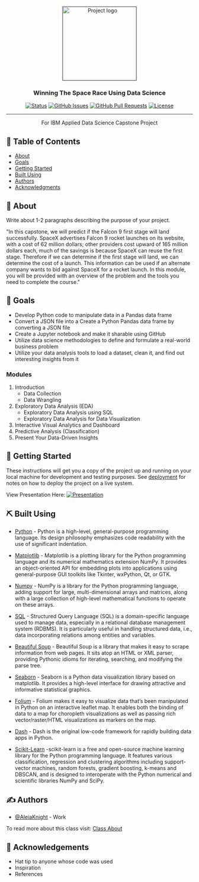 <p align="center">
  <a href="" rel="noopener">
 <img width=200px height=200px src="https://i.imgur.com/6wj0hh6.jpg" alt="Project logo"></a>
</p>

<h3 align="center">Winning The Space Race Using Data Science</h3>

<div align="center">

[![Status](https://img.shields.io/badge/status-active-success.svg)]()
[![GitHub Issues](https://img.shields.io/github/issues/kylelobo/The-Documentation-Compendium.svg)](https://github.com/kylelobo/The-Documentation-Compendium/issues)
[![GitHub Pull Requests](https://img.shields.io/github/issues-pr/kylelobo/The-Documentation-Compendium.svg)](https://github.com/kylelobo/The-Documentation-Compendium/pulls)
[![License](https://img.shields.io/badge/license-MIT-blue.svg)](/LICENSE)

</div>

---

<p align="center"> For IBM Applied Data Science Capstone Project
    <br> 
</p>

## 📝 Table of Contents

- [About](#about)
- [Goals](#goals)
- [Getting Started](#getting_started)
- [Built Using](#built_using)
- [Authors](#authors)
- [Acknowledgments](#acknowledgement)

## 🧐 About <a name = "about"></a>

Write about 1-2 paragraphs describing the purpose of your project.


"In this capstone, we will predict if the Falcon 9 first stage will land successfully. SpaceX advertises Falcon 9 rocket launches on its website, with a cost of 62 million dollars; other providers cost upward of 165 million dollars each, much of the savings is because SpaceX can reuse the first stage. Therefore if we can determine if the first stage will land, we can determine the cost of a launch. This information can be used if an alternate company wants to bid against SpaceX for a rocket launch. In this module, you will be provided with an overview of the problem and the tools you need to complete the course."


## 🏁 Goals <a name = "goals"></a>

- Develop Python code to manipulate data in a Pandas data frame
- Convert a JSON file into a Create a Python Pandas data frame by converting a JSON file
- Create a Jupyter notebook and make it sharable using GitHub
- Utilize data science methodologies to define and formulate a real-world business problem
- Utilize your data analysis tools to load a dataset, clean it, and find out interesting insights from it

### Modules
1. Introduction
   - Data Collection
   - Data Wrangling
2. Exploratory Data Analysis (EDA)
    - Exploratory Data Analysis using SQL
    - Exploratory Data Analysis for Data Visualization
3. Interactive Visual Analytics and Dashboard
4. Predictive Analysis (Classification)
5. Present Your Data-Driven Insights


## 🏁 Getting Started <a name = "getting_started"></a>

These instructions will get you a copy of the project up and running on your local machine for development and testing purposes. See [deployment](#deployment) for notes on how to deploy the project on a live system.


View Presentation Here:
[![Presentation](https://img.shields.io/badge/status-active-success.svg)]()


## ⛏️ Built Using <a name = "built_using"></a>

- [Python](https://www.python.org/) - Python is a high-level, general-purpose programming language. Its design philosophy emphasizes code readability with the use of significant indentation.
  
- [Matplotlib](https://matplotlib.org/) - Matplotlib is a plotting library for the Python programming language and its numerical mathematics extension NumPy. It provides an object-oriented API for embedding plots into applications using general-purpose GUI toolkits like Tkinter, wxPython, Qt, or GTK.
  
- [Numpy](https://numpy.org/) - NumPy is a library for the Python programming language, adding support for large, multi-dimensional arrays and matrices, along with a large collection of high-level mathematical functions to operate on these arrays.
  
- [SQL](https://en.wikipedia.org/wiki/SQL) - Structured Query Language (SQL) is a domain-specific language used to manage data, especially in a relational database management system (RDBMS). It is particularly useful in handling structured data, i.e., data incorporating relations among entities and variables.
  
- [Beautiful Soup](https://pypi.org/project/beautifulsoup4/) - Beautiful Soup is a library that makes it easy to scrape information from web pages. It sits atop an HTML or XML parser, providing Pythonic idioms for iterating, searching, and modifying the parse tree.

- [Seaborn](https://seaborn.pydata.org/) - Seaborn is a Python data visualization library based on matplotlib. It provides a high-level interface for drawing attractive and informative statistical graphics.
  
- [Folium](https://python-visualization.github.io/folium/latest/) - Folium makes it easy to visualize data that’s been manipulated in Python on an interactive leaflet map. It enables both the binding of data to a map for choropleth visualizations as well as passing rich vector/raster/HTML visualizations as markers on the map.

- [Dash](https://dash.plotly.com/) - Dash is the original low-code framework for rapidly building data apps in Python.

- [Scikit-Learn](https://scikit-learn.org/stable/) -scikit-learn is a free and open-source machine learning library for the Python programming language. It features various classification, regression and clustering algorithms including support-vector machines, random forests, gradient boosting, k-means and DBSCAN, and is designed to interoperate with the Python numerical and scientific libraries NumPy and SciPy. 

## ✍️ Authors <a name = "authors"></a>

- [@AleiaKnight](https://github.com/robotgyal) - Work

To read more about this class visit:
[Class About](https://www.coursera.org/learn/applied-data-science-capstone/home/info) 

## 🎉 Acknowledgements <a name = "acknowledgement"></a>

- Hat tip to anyone whose code was used
- Inspiration
- References
